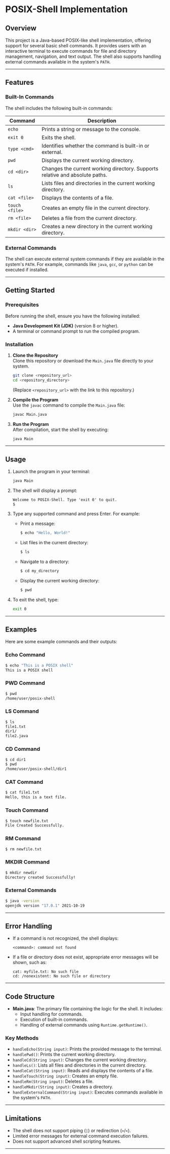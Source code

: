 # POSIX-Shell Implementation

## Overview

This project is a Java-based POSIX-like shell implementation, offering support for several basic shell commands. It provides users with an interactive terminal to execute commands for file and directory management, navigation, and text output. The shell also supports handling external commands available in the system's `PATH`.

---

## Features

### Built-In Commands
The shell includes the following built-in commands:

| Command       | Description                                                                 |
|---------------|-----------------------------------------------------------------------------|
| `echo`        | Prints a string or message to the console.                                 |
| `exit 0`      | Exits the shell.                                                           |
| `type <cmd>`  | Identifies whether the command is built-in or external.                    |
| `pwd`         | Displays the current working directory.                                    |
| `cd <dir>`    | Changes the current working directory. Supports relative and absolute paths.|
| `ls`          | Lists files and directories in the current working directory.              |
| `cat <file>`  | Displays the contents of a file.                                           |
| `touch <file>`| Creates an empty file in the current directory.                            |
| `rm <file>`   | Deletes a file from the current directory.                                 |
| `mkdir <dir>` | Creates a new directory in the current working directory.                  |

### External Commands
The shell can execute external system commands if they are available in the system's `PATH`. For example, commands like `java`, `gcc`, or `python` can be executed if installed.

---

## Getting Started

### Prerequisites
Before running the shell, ensure you have the following installed:
- **Java Development Kit (JDK)** (version 8 or higher).
- A terminal or command prompt to run the compiled program.

### Installation
1. **Clone the Repository**  
   Clone this repository or download the `Main.java` file directly to your system.
   ```bash
   git clone <repository_url>
   cd <repository_directory>
   ```
   (Replace `<repository_url>` with the link to this repository.)

2. **Compile the Program**  
   Use the `javac` command to compile the `Main.java` file:
   ```bash
   javac Main.java
   ```

3. **Run the Program**  
   After compilation, start the shell by executing:
   ```bash
   java Main
   ```

---

## Usage

1. Launch the program in your terminal:
   ```bash
   java Main
   ```
2. The shell will display a prompt:
   ```
   Welcome to POSIX-Shell. Type 'exit 0' to quit.
   $
   ```
3. Type any supported command and press Enter. For example:
   - Print a message:
     ```bash
     $ echo "Hello, World!"
     ```
   - List files in the current directory:
     ```bash
     $ ls
     ```
   - Navigate to a directory:
     ```bash
     $ cd my_directory
     ```
   - Display the current working directory:
     ```bash
     $ pwd
     ```

4. To exit the shell, type:
   ```bash
   exit 0
   ```

---

## Examples

Here are some example commands and their outputs:

### Echo Command
```bash
$ echo "This is a POSIX shell"
This is a POSIX shell
```

### PWD Command
```bash
$ pwd
/home/user/posix-shell
```

### LS Command
```bash
$ ls
file1.txt
dir1/
file2.java
```

### CD Command
```bash
$ cd dir1
$ pwd
/home/user/posix-shell/dir1
```

### CAT Command
```bash
$ cat file1.txt
Hello, this is a text file.
```

### Touch Command
```bash
$ touch newfile.txt
File Created Successfully.
```

### RM Command
```bash
$ rm newfile.txt
```

### MKDIR Command
```bash
$ mkdir newdir
Directory created Successfully!
```

### External Commands
```bash
$ java -version
openjdk version "17.0.1" 2021-10-19
```

---

## Error Handling
- If a command is not recognized, the shell displays:
  ```
  <command>: command not found
  ```
- If a file or directory does not exist, appropriate error messages will be shown, such as:
  ```
  cat: myfile.txt: No such file
  cd: /nonexistent: No such file or directory
  ```

---

## Code Structure

- **Main.java**: The primary file containing the logic for the shell. It includes:
  - Input handling for commands.
  - Execution of built-in commands.
  - Handling of external commands using `Runtime.getRuntime()`.

### Key Methods
- `handleEcho(String input)`: Prints the provided message to the terminal.
- `handlePwd()`: Prints the current working directory.
- `handleCd(String input)`: Changes the current working directory.
- `handleLs()`: Lists all files and directories in the current directory.
- `handleCat(String input)`: Reads and displays the contents of a file.
- `handleTouch(String input)`: Creates an empty file.
- `handleRm(String input)`: Deletes a file.
- `handleMkdir(String input)`: Creates a directory.
- `handleExternalCommand(String input)`: Executes commands available in the system's `PATH`.

---

## Limitations
- The shell does not support piping (`|`) or redirection (`>`/`<`).
- Limited error messages for external command execution failures.
- Does not support advanced shell scripting features.

---
